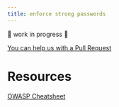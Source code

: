 ```yaml
---
title: enforce strong passwords
---
```


🚧 work in progress 🚧

[You can help us with a Pull Request](https://github.com/marmicode/rest-api-checklist/edit/master/content/authentication/strong-passwords.md)

# Resources

[OWASP Cheatsheet](https://cheatsheetseries.owasp.org/cheatsheets/Authentication_Cheat_Sheet.html#implement-proper-password-strength-controls)
